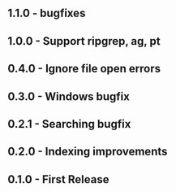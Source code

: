 ## 1.1.0 - bugfixes

## 1.0.0 - Support ripgrep, ag, pt

## 0.4.0 - Ignore file open errors

## 0.3.0 - Windows bugfix

## 0.2.1 - Searching bugfix

## 0.2.0 - Indexing improvements

## 0.1.0 - First Release
